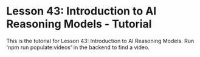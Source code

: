 # Lesson 43: Introduction to AI Reasoning Models - Tutorial

This is the tutorial for Lesson 43: Introduction to AI Reasoning Models. Run 'npm run populate:videos' in the backend to find a video.